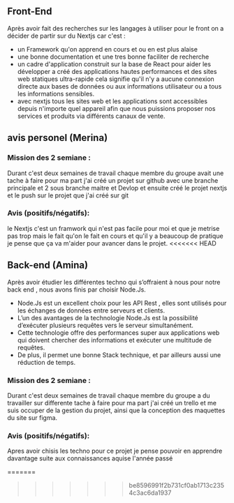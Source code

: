 ## Front-End

Après avoir fait des recherches sur les langages à utiliser pour le front on a décider de partir sur du Nextjs car c'est :

- un Framework qu'on apprend en cours et ou en est plus alaise
- une bonne documentation et une tres bonne faciliter de recherche
- un cadre d'application construit sur la base de React pour aider les développer a créé des applications hautes performances et des sites web statiques ultra-rapide cela signifie qu'il n'y a aucune connexion directe aux bases de données ou aux informations utilisateur ou a tous les informations sensibles.
- avec nextjs tous les sites web et les applications sont accessibles depuis n'importe quel appareil afin que nous puissions proposer nos services et produits via différents canaux de vente.

## avis personel (Merina)

### Mission des 2 semiane :

Durant c'est deux semaines de travail chaque membre du groupe avait une tache à faire pour ma part j'ai créé un projet sur github avec une branche principale et 2 sous branche maitre et Devlop et ensuite créé le projet nextjs et le push sur le projet que j'ai créé sur git

### Avis (positifs/négatifs):

le Nextjs c'est un framwork qui n'est pas facile pour moi et que je metrise pas trop mais le fait qu'on le fait en cours et qu'il y a beaucoup de pratique je pense que ça va m'aider pour avancer dans le projet.
<<<<<<< HEAD


## Back-end (Amina)

Après avoir étudier les différentes techno qui s’offraient à nous pour notre back end , nous avons finis par choisir Node.Js.

- Node.Js est un excellent choix pour les API Rest , elles sont utilisés pour les échanges de données entre serveurs et clients. 
- L’un des avantages de la technologie Node.Js est la possibilité d’exécuter plusieurs requêtes vers le serveur simultanément.
- Cette technologie offre des performances super aux applications web qui doivent chercher des informations et exécuter une multitude de requêtes. 
- De plus, il permet une bonne Stack technique, et par ailleurs aussi une réduction de temps.

### Mission des 2 semiane :

Durant c'est deux semaines de travail chaque membre du groupe a du travailler sur differente tache à faire pour ma part j'ai créé un trello et me suis occuper de la gestion du projet, ainsi que la conception des maquettes du site sur figma.

### Avis (positifs/négatifs):

Apres avoir chisis les techno pour ce projet je pense pouvoir en apprendre davantage suite aux connaissances aquise l'année passé


=======
>>>>>>> be8596991f2b731cf0ab1713c2354c3ac6da1937

